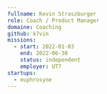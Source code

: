 ```yaml
---
fullname: Kevin Straszburger
role: Coach / Product Manager
domaine: Coaching
github: k7vin
missions:
  - start: 2022-01-03
    end: 2022-06-30
    status: independent
    employer: UT7
startups:
  - euphrosyne
---
```


